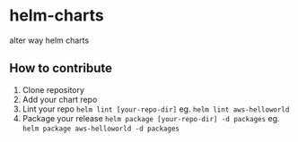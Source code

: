 # helm-charts
alter way helm charts


## How to contribute

1. Clone repository
2. Add your chart repo
3. Lint your repo `helm lint [your-repo-dir]` eg. `helm lint aws-helloworld`
4. Package your release `helm package [your-repo-dir] -d packages` eg. `helm package aws-helloworld -d packages`

